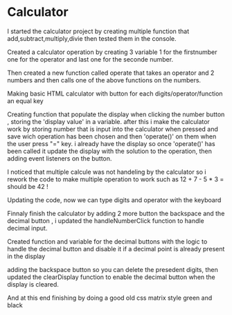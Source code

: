 # Calculator

I started the calculator project by creating multiple function that add,subtract,multiply,divie then tested them in the console.

Created a calculator operation by creating 3 variable 1 for the firstnumber one for the operator and last one for the seconde number.

Then created a new function called operate that takes an operator and 2 numbers and then calls one of the above functions on the numbers.

Making basic HTML calculator  with button for each digits/operator/function an equal key 

Creating function that populate the display when clicking the number button , storing the 'display value' in a variable.
after this i make the calculator work by storing  number that is input into the calculator  when pressed  and save wich operation has been chosen and then 'operate()' on them when the user press "=" key.
i already have the display so once 'operate()' has been called  it update the display with the solution  to the operation,
then adding event listeners on the button.

I noticed that multiple calcule was not handeling by the calculator so i rework the code to make multiple operation to work such as 12 + 7 - 5 * 3 = should be 42 !

Updating the code, now we can type digits and operator with the keyboard

Finnaly finish the calculator by adding 2 more button the backspace  and the decimal button , i updated the handleNumberClick function to handle decimal input.

Created function  and variable for the decimal buttons with the logic to handle the decimal button and disable it if a decimal point is already present in the display 

adding the backspace button so you can delete the presedent digits, then updated the clearDisplay function to enable the decimal button when the display is cleared.

And at this end finishing by doing a good old css matrix style green and black 